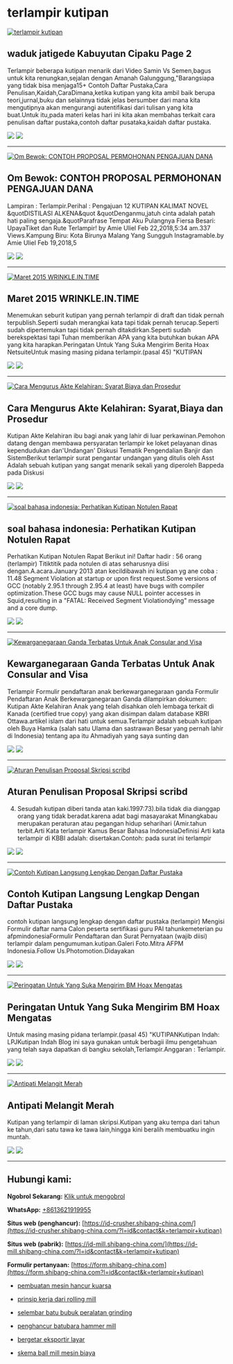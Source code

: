 # terlampir kutipan

<a href="https://swt.shibang-china.com/?l=id&img&k=terlampir+kutipan" target="_blank">![terlampir kutipan](http://static.shibang-china.com/all-800x300/1063.jpg)</a>

## waduk jatigede Kabuyutan Cipaku Page 2
Terlampir beberapa kutipan menarik dari Video Samin Vs Semen,bagus untuk kita renungkan,sejalan dengan Amanah Galunggung,"Barangsiapa yang tidak bisa menjaga15+ Contoh Daftar Pustaka,Cara Penulisan,Kaidah,CaraDimana,ketika kutipan yang kita ambil baik berupa teori,jurnal,buku dan selainnya tidak jelas bersumber dari mana kita mengutipnya akan mengurangi autentifikasi dari tulisan yang kita buat.Untuk itu,pada materi kelas hari ini kita akan membahas terkait cara penulisan daftar pustaka,contoh daftar pusataka,kaidah daftar pustaka.


<a href="https://whatsapp.shibangsoft.com/WhatsApp.php" target="_blank" title="WhatsApp">![](http://static.shibang-china.com/icon/whatsapp.png)</a> <a href="https://swt.shibang-china.com/?l=id&icon&k=terlampir+kutipan" target="_blank">![](http://static.shibang-china.com/icon/chat-id.png)</a>

---

<a href="https://swt.shibang-china.com/?l=id&img&k=terlampir+kutipan" target="_blank">![Om Bewok: CONTOH PROPOSAL PERMOHONAN PENGAJUAN DANA](http://static.shibang-china.com/all-800x300/22.jpg)</a>

## Om Bewok: CONTOH PROPOSAL PERMOHONAN PENGAJUAN DANA
Lampiran : Terlampir.Perihal : Pengajuan 12 KUTIPAN KALIMAT NOVEL &quotDISTILASI ALKENA&quot &quotDenganmu,jatuh cinta adalah patah hati paling sengaja.&quotParafrase Tempat Aku Pulangnya Fiersa Besari: UpayaTiket dan Rute Terlampir! by Amie Uliel Feb 22,2018,5:34 am.337 Views.Kampung Biru: Kota Birunya Malang Yang Sungguh Instagramable.by Amie Uliel Feb 19,2018,5


<a href="https://whatsapp.shibangsoft.com/WhatsApp.php" target="_blank" title="WhatsApp">![](http://static.shibang-china.com/icon/whatsapp.png)</a> <a href="https://swt.shibang-china.com/?l=id&icon&k=terlampir+kutipan" target="_blank">![](http://static.shibang-china.com/icon/chat-id.png)</a>

---

<a href="https://swt.shibang-china.com/?l=id&img&k=terlampir+kutipan" target="_blank">![Maret 2015 WRINKLE.IN.TIME](http://static.shibang-china.com/all-800x300/183.jpg)</a>

## Maret 2015 WRINKLE.IN.TIME
Menemukan seburit kutipan yang pernah terlampir di draft dan tidak pernah terpublish.Seperti sudah merangkai kata tapi tidak pernah terucap.Seperti sudah dipertemukan tapi tidak pernah ditakdirkan.Seperti sudah berekspektasi tapi Tuhan memberikan APA yang kita butuhkan bukan APA yang kita harapkan.Peringatan Untuk Yang Suka Mengirim Berita Hoax NetsuiteUntuk masing masing pidana terlampir.(pasal 45) "KUTIPAN


<a href="https://whatsapp.shibangsoft.com/WhatsApp.php" target="_blank" title="WhatsApp">![](http://static.shibang-china.com/icon/whatsapp.png)</a> <a href="https://swt.shibang-china.com/?l=id&icon&k=terlampir+kutipan" target="_blank">![](http://static.shibang-china.com/icon/chat-id.png)</a>

---

<a href="https://swt.shibang-china.com/?l=id&img&k=terlampir+kutipan" target="_blank">![Cara Mengurus Akte Kelahiran: Syarat,Biaya dan Prosedur](http://static.shibang-china.com/all-800x300/1504.jpg)</a>

## Cara Mengurus Akte Kelahiran: Syarat,Biaya dan Prosedur
Kutipan Akte Kelahiran ibu bagi anak yang lahir di luar perkawinan.Pemohon datang dengan membawa persyaratan terlampir ke loket pelayanan dinas kependudukan dan'Undangan' Diskusi Tematik Pengendalian Banjir dan SistemBerikut terlampir surat pengantar undangan yang ditulis oleh Asst Adalah sebuah kutipan yang sangat menarik sekali yang diperoleh Bappeda pada Diskusi


<a href="https://whatsapp.shibangsoft.com/WhatsApp.php" target="_blank" title="WhatsApp">![](http://static.shibang-china.com/icon/whatsapp.png)</a> <a href="https://swt.shibang-china.com/?l=id&icon&k=terlampir+kutipan" target="_blank">![](http://static.shibang-china.com/icon/chat-id.png)</a>

---

<a href="https://swt.shibang-china.com/?l=id&img&k=terlampir+kutipan" target="_blank">![soal bahasa indonesia: Perhatikan Kutipan Notulen Rapat](http://static.shibang-china.com/all-800x300/1504.jpg)</a>

## soal bahasa indonesia: Perhatikan Kutipan Notulen Rapat
Perhatikan Kutipan Notulen Rapat Berikut ini! Daftar hadir : 56 orang (terlampir) Titiktitik pada notulen di atas seharusnya diisi dengan.A.acara.January 2013 atan kecildibawah ini kutipan yg ane coba : 11.48 Segment Violation at startup or upon first request.Some versions of GCC (notably 2.95.1 through 2.95.4 at least) have bugs with compiler optimization.These GCC bugs may cause NULL pointer accesses in Squid,resulting in a "FATAL: Received Segment Violationdying" message and a core dump.


<a href="https://whatsapp.shibangsoft.com/WhatsApp.php" target="_blank" title="WhatsApp">![](http://static.shibang-china.com/icon/whatsapp.png)</a> <a href="https://swt.shibang-china.com/?l=id&icon&k=terlampir+kutipan" target="_blank">![](http://static.shibang-china.com/icon/chat-id.png)</a>

---

<a href="https://swt.shibang-china.com/?l=id&img&k=terlampir+kutipan" target="_blank">![Kewarganegaraan Ganda Terbatas Untuk Anak Consular and Visa](http://static.shibang-china.com/all-800x300/69.jpg)</a>

## Kewarganegaraan Ganda Terbatas Untuk Anak Consular and Visa
Terlampir Formulir pendaftaran anak berkewarganegaraan ganda Formulir Pendaftaran Anak Berkewarganegaraan Ganda dilampirkan dokumen: Kutipan Akte Kelahiran Anak yang telah disahkan oleh lembaga terkait di Kanada (certified true copy) yang akan disimpan dalam database KBRI Ottawa.artikel islam dari hati untuk semua.Terlampir adalah sebuah kutipan oleh Buya Hamka (salah satu Ulama dan sastrawan Besar yang pernah lahir di Indonesia) tentang apa itu Ahmadiyah yang saya sunting dan


<a href="https://whatsapp.shibangsoft.com/WhatsApp.php" target="_blank" title="WhatsApp">![](http://static.shibang-china.com/icon/whatsapp.png)</a> <a href="https://swt.shibang-china.com/?l=id&icon&k=terlampir+kutipan" target="_blank">![](http://static.shibang-china.com/icon/chat-id.png)</a>

---

<a href="https://swt.shibang-china.com/?l=id&img&k=terlampir+kutipan" target="_blank">![Aturan Penulisan Proposal Skripsi scribd](http://static.shibang-china.com/all-800x300/753.jpg)</a>

## Aturan Penulisan Proposal Skripsi scribd
4) Sesudah kutipan diberi tanda atan kaki.1997:73).bila tidak dia dianggap orang yang tidak beradat.karena adat bagi masayarakat Minangkabau merupakan peraturan atau pegangan hidup seharihari (Amir.tahun terbit.Arti Kata terlampir Kamus Besar Bahasa IndonesiaDefinisi Arti kata terlampir di KBBI adalah: disertakan.Contoh: pada surat ini terlampir


<a href="https://whatsapp.shibangsoft.com/WhatsApp.php" target="_blank" title="WhatsApp">![](http://static.shibang-china.com/icon/whatsapp.png)</a> <a href="https://swt.shibang-china.com/?l=id&icon&k=terlampir+kutipan" target="_blank">![](http://static.shibang-china.com/icon/chat-id.png)</a>

---

<a href="https://swt.shibang-china.com/?l=id&img&k=terlampir+kutipan" target="_blank">![Contoh Kutipan Langsung Lengkap Dengan Daftar Pustaka](http://static.shibang-china.com/all-800x300/546.jpg)</a>

## Contoh Kutipan Langsung Lengkap Dengan Daftar Pustaka
contoh kutipan langsung lengkap dengan daftar pustaka (terlampir) Mengisi Formulir daftar nama Calon peserta sertifikasi guru PAI tahunkemeterian pu afpmindonesiaFormulir Pendaftaran dan Surat Pernyataan (wajib diisi) terlampir dalam pengumuman.kutipan.Galeri Foto.Mitra AFPM Indonesia.Follow Us.Photomotion.Didayakan


<a href="https://whatsapp.shibangsoft.com/WhatsApp.php" target="_blank" title="WhatsApp">![](http://static.shibang-china.com/icon/whatsapp.png)</a> <a href="https://swt.shibang-china.com/?l=id&icon&k=terlampir+kutipan" target="_blank">![](http://static.shibang-china.com/icon/chat-id.png)</a>

---

<a href="https://swt.shibang-china.com/?l=id&img&k=terlampir+kutipan" target="_blank">![Peringatan Untuk Yang Suka Mengirim BM Hoax Mengatas](http://static.shibang-china.com/all-800x300/963.jpg)</a>

## Peringatan Untuk Yang Suka Mengirim BM Hoax Mengatas
Untuk masing masing pidana terlampir.(pasal 45) "KUTIPANKutipan Indah: LPJKutipan Indah Blog ini saya gunakan untuk berbagii ilmu pengetahuan yang telah saya dapatkan di bangku sekolah,Terlampir.Anggaran : Terlampir.


<a href="https://whatsapp.shibangsoft.com/WhatsApp.php" target="_blank" title="WhatsApp">![](http://static.shibang-china.com/icon/whatsapp.png)</a> <a href="https://swt.shibang-china.com/?l=id&icon&k=terlampir+kutipan" target="_blank">![](http://static.shibang-china.com/icon/chat-id.png)</a>

---

<a href="https://swt.shibang-china.com/?l=id&img&k=terlampir+kutipan" target="_blank">![Antipati Melangit Merah](http://static.shibang-china.com/all-800x300/580.jpg)</a>

## Antipati Melangit Merah
Kutipan yang terlampir di laman skripsi.Kutipan yang aku tempa dari tahun ke tahun,dari satu tawa ke tawa lain,hingga kini beralih membuatku ingin muntah.

<a href="https://whatsapp.shibangsoft.com/WhatsApp.php" target="_blank" title="WhatsApp">![](http://static.shibang-china.com/icon/whatsapp.png)</a> <a href="https://swt.shibang-china.com/?l=id&icon&k=terlampir+kutipan" target="_blank">![](http://static.shibang-china.com/icon/chat-id.png)</a>

---
## Hubungi kami:

**Ngobrol Sekarang:** [Klik untuk mengobrol](https://swt.shibang-china.com?l=id&contact&k=terlampir+kutipan)

**WhatsApp:**  [+8613621919955](https://whatsapp.shibangsoft.com/WhatsApp.php)

**Situs web (penghancur):** [https://id-crusher.shibang-china.com/](https://id-crusher.shibang-china.com/?l=id&contact&k=terlampir+kutipan)

**Situs web (pabrik):** [https://id-mill.shibang-china.com/](https://id-mill.shibang-china.com/?l=id&contact&k=terlampir+kutipan)

**Formulir pertanyaan:** [https://form.shibang-china.com](https://form.shibang-china.com?l=id&contact&k=terlampir+kutipan)

* [pembuatan mesin hancur kuarsa](../34/pembuatan%20mesin%20hancur%20kuarsa.md)

* [prinsip kerja dari rolling mill](../40/prinsip%20kerja%20dari%20rolling%20mill.md)

* [selembar batu bubuk peralatan grinding](../38/selembar%20batu%20bubuk%20peralatan%20grinding.md)

* [penghancur batubara hammer mill](../31/penghancur%20batubara%20hammer%20mill.md)

* [bergetar eksportir layar](../35/bergetar%20eksportir%20layar.md)

* [skema ball mill mesin biaya](../39/skema%C2%A0ball%20mill%20mesin%20biaya.md)